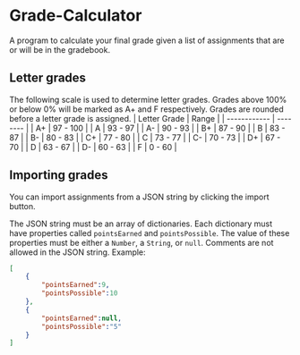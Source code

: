 # Grade-Calculator
A program to calculate your final grade given a list of assignments that are or will be in the gradebook.


## Letter grades
The following scale is used to determine letter grades. Grades above 100% or below 0% will be marked as A+ and F respectively. Grades are rounded before a letter grade is assigned.
| Letter Grade | Range    |
| ------------ | -------- |
| A+           | 97 - 100 |
| A            | 93 - 97  |
| A-           | 90 - 93  |
| B+           | 87 - 90  |
| B            | 83 - 87  |
| B-           | 80 - 83  |
| C+           | 77 - 80  |
| C            | 73 - 77  |
| C-           | 70 - 73  |
| D+           | 67 - 70  |
| D            | 63 - 67  |
| D-           | 60 - 63  |
| F            | 0 - 60   |


## Importing grades
You can import assignments from a JSON string by clicking the import button.

The JSON string must be an array of dictionaries. Each dictionary must have properties called `pointsEarned` and `pointsPossible`. The value of these properties must be either a `Number`, a `String`, or `null`. Comments are not allowed in the JSON string. Example:
```JSON
[
    {
        "pointsEarned":9,
        "pointsPossible":10
    },
    {
        "pointsEarned":null,
        "pointsPossible":"5"
    }
]
```
